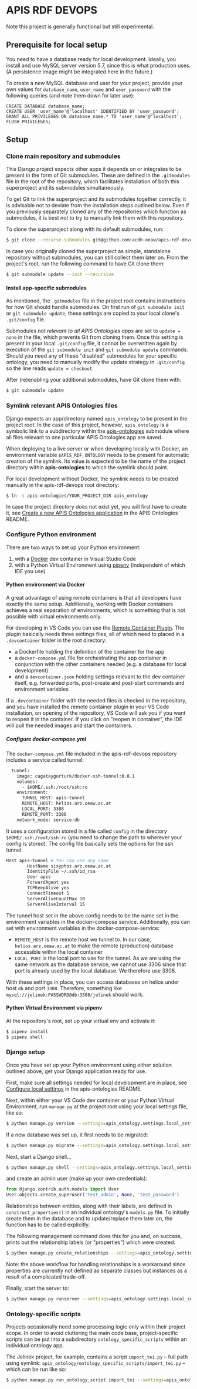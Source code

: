 # APIS RDF DEVOPS

Note this project is generally functional but still experimental.

## Prerequisite for local setup

You need to have a database ready for local development. Ideally, you install and use MySQL server version 5.7, since this is what production uses. (A persistence image might be integrated here in the future.)

To create a new MySQL database and user for your project, provide your own values for `database_name`, `user_name` and `user_password` with the following queries (and note them down for later use):

```mysql
CREATE DATABASE database_name;
CREATE USER 'user_name'@'localhost' IDENTIFIED BY 'user_password';
GRANT ALL PRIVILEGES ON database_name.* TO 'user_name'@'localhost';
FLUSH PRIVILEGES;
```

## Setup

### Clone main repository and submodules

This Django project expects other apps it depends on or integrates to be present in the form of Git submodules. These are defined in the `.gitmodules` file in the root of the repository, which facilitates installation of both this superproject and its submodules simultaneously.

To get Git to link the superproject and its submodules together correctly, it is advisable not to deviate from the installation steps outlined below. Even if you previously separately cloned any of the repositories which function as submodules, it is best not to try to manually link them with this repository.

To clone the superproject along with its default submodules, run:

```sh
$ git clone --recurse-submodules git@github.com:acdh-oeaw/apis-rdf-devops.git
```

In case you originally cloned the superproject as simple, standalone repository without submodules, you can still collect them later on. From the project's root, run the following command to have Git clone them:

```sh
$ git submodule update --init --recursive
```

#### Install app-specific submodules

As mentioned, the `.gitmodules` file in the project root contains instructions for how Git should handle submodules. On first run of `git submodule init` or `git submodule update`, these settings are copied to your local clone's `.git/config` file.

Submodules *not relevant to all APIS Ontologies apps* are set to `update = none` in the file, which prevents Git from cloning them. Once this setting is present in your local `.git/config` file, it cannot be overwritten again by execution of the `git submodule init` and `git submodule update` commands. Should you need any of these "disabled" submodules for your specific ontology, you need to manually modify the update strategy in `.git/config` so the line reads `update = checkout`.

After (re)enabling your additional submodules, have Git clone them with:

```sh
$ git submodule update
```

### Symlink relevant APIS Ontologies files

Django expects an app/directory named `apis_ontology` to be present in the project root. In the case of this project, however, `apis_ontology` is a symbolic link to a subdirectory within the [apis-ontologies](https://github.com/acdh-oeaw/apis-ontologies) submodule where all files relevant to one particular APIS Ontologies app are saved.

When deploying to a live server or when developing locally with Docker, an environment variable `$APIS_RDF_ONTOLOGY` needs to be present for automatic creation of the symlink. Its value is expected to be the name of the project directory within **apis-ontologies** to which the symlink should point.

For local development without Docker, the symlink needs to be created manually in the apis-rdf-devops root directory:

```sh
$ ln -s apis-ontologies/YOUR_PROJECT_DIR apis_ontology
```

In case the project directory does not exist yet, you will first have to create it, see [Create a new APIS Ontologies application](https://github.com/acdh-oeaw/apis-ontologies#create-a-new-apis-ontologies-application) in the APIS Ontologies README.


### Configure Python environment

There are two ways to set up your Python environment:

1. with a [Docker](https://www.docker.com/) dev container in Visual Studio Code
2. with a Python Virtual Environment using [pipenv](https://pipenv.pypa.io/en/latest/) (independent of which IDE you use)


#### Python environment via Docker

A great advantage of using remote containers is that all developers have exactly the same setup. Additionally, working with Docker containers achieves a real separation of environments, which is something that is not possible with virtual environments only.

For developing in VS Code you can use the [Remote Container Plugin](https://code.visualstudio.com/docs/remote/containers). The plugin basically needs three settings files, all of which need to placed in a `.devcontainer` folder in the root directory:

- a Dockerfile holding the definition of the container for the app
- a `docker-compose.yml` file for orchestrating the app container in conjunction with the other containers needed (e.g. a database for local development)
- and a `devcontainer.json` holding settings relevant to the dev container itself, e.g. forwarded ports, post-create and post-start commands and environment variables

If a `.devcontainer` folder with the needed files is checked in the repository, and you have installed the remote container plugin in your VS Code installation, on opening of the repository, VS Code will ask you if you want to reopen it in the container. If you click on "reopen in container", the IDE will pull the needed images and start the containers.


##### Configure docker-compose.yml

The `docker-compose.yml` file included in the apis-rdf-devops repository includes a service called tunnel:

```dockerfile
  tunnel:
    image: cagataygurturk/docker-ssh-tunnel:0.0.1
    volumes:
      - $HOME/.ssh:/root/ssh:ro
    environment:
      TUNNEL_HOST: apis-tunnel
      REMOTE_HOST: helios.arz.oeaw.ac.at
      LOCAL_PORT: 3308
      REMOTE_PORT: 3306
    network_mode: service:db
```

It uses a configuration stored in a file called `config` in the directory `$HOME/.ssh:/root/ssh:ro` (you need to change the path to wherever your config is stored). The config file basically sets the options for the ssh tunnel:

```sh
Host apis-tunnel # You can use any name
        HostName sisyphos.arz.oeaw.ac.at 
        IdentityFile ~/.ssh/id_rsa
        User apis
        ForwardAgent yes
        TCPKeepAlive yes
        ConnectTimeout 5
        ServerAliveCountMax 10
        ServerAliveInterval 15
```

The tunnel host set in the above config needs to be the name set in the environment variables in the docker-compose service. Additionally, you can set with environment variables in the docker-compose-service:

- `REMOTE_HOST` is the remote host we tunnel to. In our case, `helios.arz.oeaw.ac.at` to make the remote (production) database accessible within the local container
- `LOCAL_PORT` is the local port to use for the tunnel. As we are using the same network as the database service, we cannot use 3306 since that port is already used by the local database. We therefore use 3308.

With these settings in place, you can access databases on helios under host `db` and port `3308`. Therefore, something like `mysql://jelinek:PASSWORD@db:3308/jelinek` should work.


#### Python Virtual Environment via pipenv

At the repository's root, set up your virtual env and activate it:

```sh
$ pipenv install
$ pipenv shell
```

### Django setup

Once you have set up your Python environment using either solution outlined above, get your Django application ready for use.

First, make sure all settings needed for local development are in place, see [Configure local settings](https://github.com/acdh-oeaw/apis-ontologies#configure-local-settings) in the apis-ontologies README.

Next, within either your VS Code dev container or your Python Virtual Environment, run `manage.py` at the project root using your local settings file, like so:

```sh
$ python manage.py version --settings=apis_ontology.settings.local_settings
```

If a new database was set up, it first needs to be migrated:

```sh
$ python manage.py migrate --settings=apis_ontology.settings.local_settings
```

Next, start a Django shell...

```sh
$ python manage.py shell --settings=apis_ontology.settings.local_settings
```

and create an admin user (make up your own credentials):

```python
from django.contrib.auth.models import User
User.objects.create_superuser('test_admin', None, 'test_password')
```

Relationships between entities, along with their labels, are defined in
`construct_properties()` in an individual ontology's `models.py` file.
To initially create them in the database and to update/replace them later on,
the function has to be called explicitly.

The following management command does this for you and, on success,
prints out the relationship labels (or "properties") which were created:

```sh
$ python manage.py create_relationships --settings=apis_ontology.settings.local_settings
```

Note: the above workflow for handling relationships is a workaround
since properties are currently not defined as separate classes but instances
as a result of a complicated trade-off.


Finally, start the server to:

```sh
$ python manage.py runserver --settings=apis_ontology.settings.local_settings
```

### Ontology-specific scripts

Projects occasionally need some processing logic only within their project scope. In order to avoid cluttering the main code base, project-specific scripts can be put into a subdirectory `ontology_specific_scripts` within an individual ontology app.

The Jelinek project, for example, contains a script `import_tei.py` – full path using symlink: `apis_ontology/ontology_specific_scripts/import_tei.py` – which can be run like so:

```sh
$ python manage.py run_ontology_script import_tei --settings=apis_ontology.settings.local_settings
```
